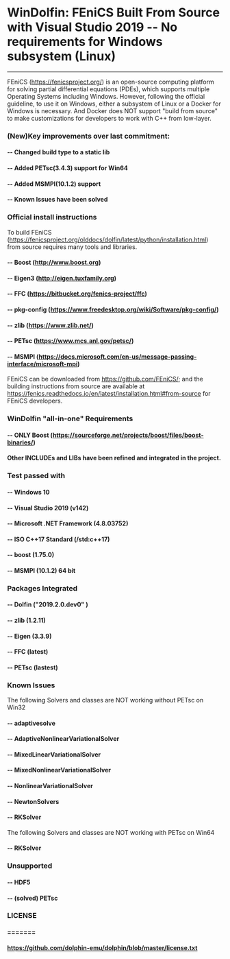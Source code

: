 # WinDolfin: FEniCS Built From Source with Visual Studio 2019 -- No requirements for Windows subsystem (Linux)

---

FEniCS (https://fenicsproject.org/) is an open-source computing platform for solving partial
differential equations (PDEs), which supports multiple Operating Systems including Windows.
However, following the official guideline, to use it on Windows, either a subsystem of Linux 
or a Docker for Windows is necessary. And Docker does NOT support "build from source" to make 
customizations for developers to work with C++ from low-layer. 

### (New)Key improvements over last commitment:

#### -- Changed build type to a static lib
#### -- Added PETsc(3.4.3) support for Win64
#### -- Added MSMPI(10.1.2) support
#### -- Known Issues have been solved


### Official install instructions
To build FEniCS  (https://fenicsproject.org/olddocs/dolfin/latest/python/installation.html) 
from source requires many tools and libraries. 

#### -- Boost (http://www.boost.org)
#### -- Eigen3 (http://eigen.tuxfamily.org)
#### -- FFC (https://bitbucket.org/fenics-project/ffc)
#### -- pkg-config (https://www.freedesktop.org/wiki/Software/pkg-config/)
#### -- zlib (https://www.zlib.net/)
#### -- PETsc (https://www.mcs.anl.gov/petsc/)
#### -- MSMPI (https://docs.microsoft.com/en-us/message-passing-interface/microsoft-mpi)

FEniCS can be downloaded from <https://github.com/FEniCS/>;
and the building instructions from source are available at
<https://fenics.readthedocs.io/en/latest/installation.html#from-source> for FEniCS developers.


### WinDolfin "all-in-one" Requirements
#### -- ONLY Boost (https://sourceforge.net/projects/boost/files/boost-binaries/)

####  Other INCLUDEs and LIBs have been refined and integrated in the project.

### Test passed with
#### -- Windows 10
#### -- Visual Studio 2019 (v142)
#### -- Microsoft .NET Framework (4.8.03752)
#### -- ISO C++17 Standard (/std:c++17)
#### -- boost (1.75.0)
#### -- MSMPI (10.1.2) 64 bit

### Packages Integrated
#### -- Dolfin ("2019.2.0.dev0" )
#### -- zlib (1.2.11)
#### -- Eigen (3.3.9)
#### -- FFC (latest)
#### -- PETsc (lastest)

### Known Issues

The following Solvers and classes are NOT working without PETsc on Win32
#### -- adaptivesolve
#### -- AdaptiveNonlinearVariationalSolver
#### -- MixedLinearVariationalSolver
#### -- MixedNonlinearVariationalSolver
#### -- NonlinearVariationalSolver
#### -- NewtonSolvers
#### -- RKSolver

The following Solvers and classes are NOT working with PETsc on Win64
#### -- RKSolver

### Unsupported
#### -- HDF5
#### -- (solved) PETsc

### LICENSE
#### =======
#### https://github.com/dolphin-emu/dolphin/blob/master/license.txt
